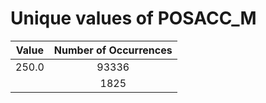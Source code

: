 
Unique values of POSACC_M
=========================

|Value|Number of Occurrences|
| :---: | :---: |
|250.0|93336|
||1825|
